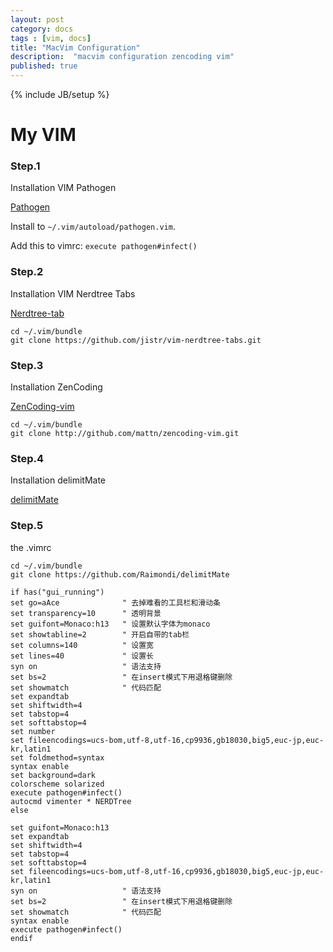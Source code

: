 ```yaml
---
layout: post
category: docs
tags : [vim, docs]
title: "MacVim Configuration"
description:  "macvim configuration zencoding vim"
published: true
---
```

{% include JB/setup %}

# My VIM

### Step.1
Installation VIM Pathogen

[Pathogen](https://github.com/tpope/vim-pathogen)

Install to `~/.vim/autoload/pathogen.vim`.

Add this to vimrc:
`execute pathogen#infect()`

### Step.2
Installation VIM Nerdtree Tabs

[Nerdtree-tab](https://github.com/jistr/vim-nerdtree-tabs)

    cd ~/.vim/bundle
    git clone https://github.com/jistr/vim-nerdtree-tabs.git
    
### Step.3
Installation ZenCoding

[ZenCoding-vim](https://github.com/mattn/zencoding-vim/)

    cd ~/.vim/bundle
    git clone http://github.com/mattn/zencoding-vim.git
    
### Step.4
Installation delimitMate

[delimitMate](https://github.com/Raimondi/delimitMate)

### Step.5
the .vimrc

    cd ~/.vim/bundle
    git clone https://github.com/Raimondi/delimitMate
    
    if has("gui_running")
    set go=aAce              " 去掉难看的工具栏和滑动条
    set transparency=10      " 透明背景
    set guifont=Monaco:h13   " 设置默认字体为monaco
    set showtabline=2        " 开启自带的tab栏
    set columns=140          " 设置宽
    set lines=40             " 设置长
    syn on                   " 语法支持
    set bs=2                 " 在insert模式下用退格键删除
    set showmatch            " 代码匹配
    set expandtab
    set shiftwidth=4
    set tabstop=4
    set softtabstop=4
    set number
    set fileencodings=ucs-bom,utf-8,utf-16,cp9936,gb18030,big5,euc-jp,euc-kr,latin1   
    set foldmethod=syntax
    syntax enable
    set background=dark
    colorscheme solarized
    execute pathogen#infect()
    autocmd vimenter * NERDTree
    else
    
    set guifont=Monaco:h13
    set expandtab
    set shiftwidth=4
    set tabstop=4
    set softtabstop=4
    set fileencodings=ucs-bom,utf-8,utf-16,cp9936,gb18030,big5,euc-jp,euc-kr,latin1
    syn on                   " 语法支持
    set bs=2                 " 在insert模式下用退格键删除
    set showmatch            " 代码匹配
    syntax enable
    execute pathogen#infect()
    endif
